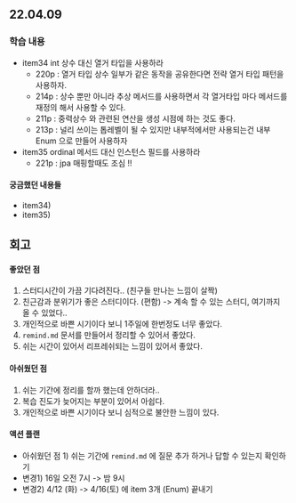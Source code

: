 ## 22.04.09

### 학습 내용

- item34 int 상수 대신 열거 타입을 사용하라
  - 220p : 열거 타입 상수 일부가 같은 동작을 공유한다면 전략 열거 타입 패턴을 사용하자.
  - 214p : 상수 뿐만 아니라 추상 메서드를 사용하면서 각 열거타입 마다 메서드를 재정의 해서 사용할 수 있다.
  - 211p : 중력상수 와 관련된 연산을 생성 시점에 하는 것도 좋다.
  - 213p : 널리 쓰이는 톱레벨이 될 수 있지만 내부적에서만 사용되는건 내부 Enum 으로 만들어 사용하자
- item35 ordinal 메서드 대신 인스턴스 필드를 사용하라
  - 221p : jpa 매핑할때도 조심 !!

#### 궁금했던 내용들

- item34)
- item35)

## 회고

#### 좋았던 점

1) 스터디시간이 가끔 기다려진다.. (친구들 만나는 느낌이 살짝)
2) 친근감과 분위기가 좋은 스터디이다. (편함)
   -> 계속 할 수 있는 스터디, 여기까지 올 수 있었다..
3) 개인적으로 바쁜 시기이다 보니 1주일에 한번정도 너무 좋았다.
4) `remind.md` 문서를 만들어서 정리할 수 있어서 좋았다.
5) 쉬는 시간이 있어서 리프레쉬되는 느낌이 있어서 좋았다. 

#### 아쉬웠던 점

1) 쉬는 기간에 정리를 할까 했는데 안하더라..
2) 복습 진도가 늦어지는 부분이 있어서 아쉽다.
3) 개인적으로 바쁜 시기이다 보니 심적으로 불안한 느낌이 있다.

#### 액션 플랜

- 아쉬웠던 점 1) 쉬는 기간에 `remind.md` 에 질문 추가 하거나 답할 수 있는지 확인하기
- 변경1) 16일 오전 7시 -> 밤 9시
- 변경2) 4/12 (화) -> 4/16(토) 에 item 3개 (Enum) 끝내기 

